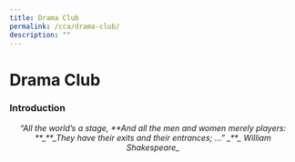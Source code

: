 ```yaml
---
title: Drama Club
permalink: /cca/drama-club/
description: ""
---
```

# Drama Club
### Introduction

<p style="text-align: center;"><i>“All the world’s a stage,  
**And all the men and women merely players:  
**_**_They have their exits and their entrances; …”  
_**_  
	William Shakespeare_</i></p>